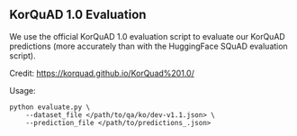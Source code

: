 ## KorQuAD 1.0 Evaluation

We use the official KorQuAD 1.0 evaluation script to evaluate our KorQuAD predictions (more accurately than with the HuggingFace SQuAD evaluation script).

Credit: https://korquad.github.io/KorQuad%201.0/

Usage:

```
python evaluate.py \
    --dataset_file </path/to/qa/ko/dev-v1.1.json> \
    --prediction_file </path/to/predictions_.json>
```
